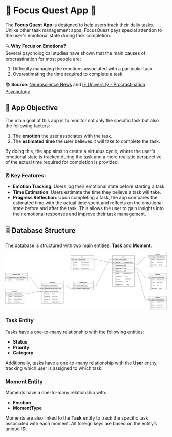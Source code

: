 # 🌟 Focus Quest App 🌟

The **Focus Quest App** is designed to help users track their daily tasks. Unlike other task management apps, FocusQuest pays special attention to the user's emotional state during task completion. 

🔍 **Why Focus on Emotions?**  
Several psychological studies have shown that the main causes of procrastination for most people are:
1. Difficulty managing the emotions associated with a particular task.
2. Overestimating the time required to complete a task.

📚 **Source**: [Neuroscience News](https://www.neurosciencenews.com) and [IE University - Procrastination Psychology](https://www.ie.edu/center-for-health-and-well-being/blog/procrastination-psychology-effects-causes-strategies/)

## 🎯 **App Objective**  
The main goal of this app is to monitor not only the specific task but also the following factors:

1. The **emotion** the user associates with the task.
2. The **estimated time** the user believes it will take to complete the task.

By doing this, the app aims to create a virtuous cycle, where the user's emotional state is tracked during the task and a more realistic perspective of the actual time required for completion is provided.

### ⏰ **Key Features**:

- **Emotion Tracking**: Users log their emotional state before starting a task.
- **Time Estimation**: Users estimate the time they believe a task will take.
- **Progress Reflection**: Upon completing a task, the app compares the estimated time with the actual time spent and reflects on the emotional state before and after the task. This allows the user to gain insights into their emotional responses and improve their task management.

## 🗄️ **Database Structure**  

The database is structured with two main entities: **Task** and **Moment**. 

![Database Structure](public\assets\img\Project-FocusQuest.drawio.png)

### Task Entity  
Tasks have a one-to-many relationship with the following entities: 
- **Status**
- **Priority**
- **Category**

Additionally, tasks have a one-to-many relationship with the **User** entity, tracking which user is assigned to which task.

### Moment Entity  
Moments have a one-to-many relationship with: 
- **Emotion**
- **MomentType**

Moments are also linked to the **Task** entity to track the specific task associated with each moment. All foreign keys are based on the entity’s unique **ID**.

